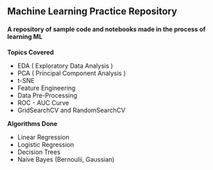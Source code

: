 ## Machine Learning Practice Repository
#### A repository of sample code and notebooks made in the process of learning ML
**Topics  Covered** 
+ EDA ( Exploratory Data Analysis )
+ PCA ( Principal Component Analysis )
+ t-SNE 
+ Feature Engineering
+ Data Pre-Processing
+ ROC  - AUC Curve
+ GridSearchCV and RandomSearchCV

**Algorithms Done** 
+ Linear Regression
+ Logistic Regression
+ Decision Trees
+ Naive Bayes (Bernoulii, Gaussian)
